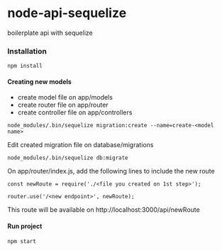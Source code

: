 # node-api-sequelize

boilerplate api with sequelize

### Installation
    npm install

#### Creating new models

 - create model file on app/models
 - create router file on app/router
 - create controller file on app/controllers
 
``` 
node_modules/.bin/sequelize migration:create --name=create-<model name>
```

Edit created migration file on database/migrations

```
node_modules/.bin/sequelize db:migrate
```

On app/router/index.js, add the following lines to include the new route

```
const newRoute = require('./<file you created on 1st step>');

router.use('/<new endpoint>', newRoute);
```

This route will be available on http://localhost:3000/api/newRoute

#### Run project
```
npm start
```